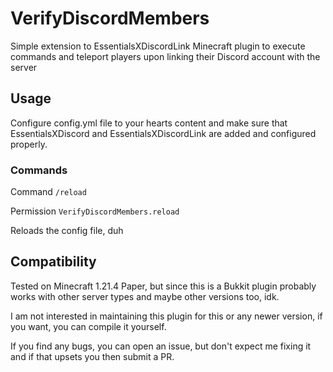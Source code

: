 # VerifyDiscordMembers

Simple extension to EssentialsXDiscordLink Minecraft plugin to execute commands and teleport players upon linking their Discord account with the server

## Usage
Configure config.yml file to your hearts content and make sure that EssentialsXDiscord and EssentialsXDiscordLink are added and configured properly.

### Commands
Command `/reload`

Permission `VerifyDiscordMembers.reload`

Reloads the config file, duh

## Compatibility

Tested on Minecraft 1.21.4 Paper, but since this is a Bukkit plugin probably works with other server types and maybe other versions too, idk.

I am not interested in maintaining this plugin for this or any newer version, if you want, you can compile it yourself.

If you find any bugs, you can open an issue, but don't expect me fixing it and if that upsets you then submit a PR.
